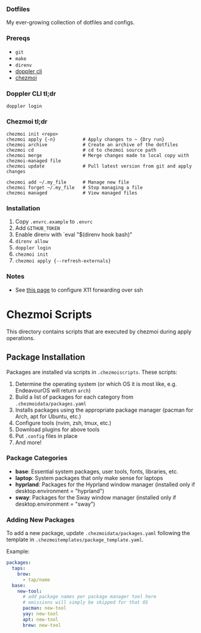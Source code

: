 ### Dotfiles

My ever-growing collection of dotfiles and configs.

### Prereqs
* `git`
* `make`
* `direnv`
* [doppler cli](https://aur.archlinux.org/packages/doppler-cli-bin)
* [chezmoi](https://github.com/twpayne/chezmoi)

### Doppler CLI tl;dr

`doppler login`

### Chezmoi tl;dr
```
chezmoi init <repo>
chezmoi apply {-n}          # Apply changes to ~ {Dry run}
chezmoi archive             # Create an archive of the dotfiles
chezmoi cd                  # cd to chezmoi source path
chezmoi merge               # Merge changes made to local copy with chezmoi-managed file
chezmoi update              # Pull latest version from git and apply changes

chezmoi add ~/.my_file      # Manage new file
chezmoi forget ~/.my_file   # Stop managing a file
chezmoi managed             # View managed files
```

### Installation

1. Copy `.envrc.example` to `.envrc`
1. Add `GITHUB_TOKEN`
1. Enable direnv with `eval "$(direnv hook bash)"
1. `direnv allow`
1. `doppler login`
1. `chezmoi init`
1. `chezmoi apply {--refresh-externals}`

### Notes
- See [this page](https://www.cyberciti.biz/faq/linux-unix-macos-fix-error-cant-open-display-null-with-ssh-xclip-command-in-headless/) to configure X11 forwarding over ssh

# Chezmoi Scripts

This directory contains scripts that are executed by chezmoi during apply operations.

## Package Installation

Packages are installed via scripts in `.chezmoiscripts`. These scripts:

1. Determine the operating system (or which OS it is most like, e.g. EndeavourOS will return `arch`)
1. Build a list of packages for each category from `.chezmoidata/packages.yaml`
1. Installs packages using the appropriate package manager (pacman for Arch, apt for Ubuntu, etc.)
1. Configure tools (nvim, zsh, tmux, etc.)
1. Download plugins for above tools
1. Put `.config` files in place
1. And more!

### Package Categories

- **base**: Essential system packages, user tools, fonts, libraries, etc.
- **laptop**: System packages that only make sense for laptops
- **hyprland**: Packages for the Hyprland window manager (installed only if desktop.environment = "hyprland")
- **sway**: Packages for the Sway window manager (installed only if desktop.environment = "sway")

### Adding New Packages

To add a new package, update `.chezmoidata/packages.yaml` following the template in `.chezmoitemplates/package_template.yaml`.

Example:
```yaml
packages:
  taps:
    brew:
      - tap/name
  base:
    new-tool:
      # add package names per package manager tool here
      # omissions will simply be skipped for that OS
      pacman: new-tool
      yay: new-tool
      apt: new-tool
      brew: new-tool
```
